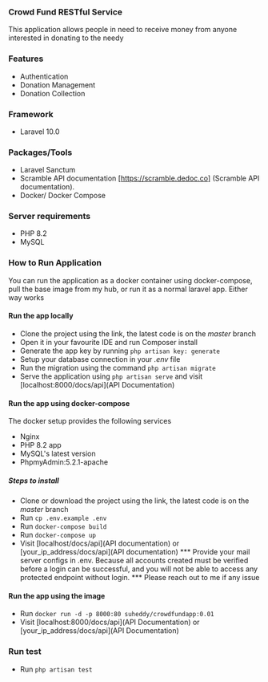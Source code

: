 ### Crowd Fund RESTful Service

This application allows people in need to receive money from anyone interested in donating to the needy

### Features
- Authentication
- Donation Management
- Donation Collection

### Framework
- Laravel 10.0

### Packages/Tools
- Laravel Sanctum
- Scramble API documentation [https://scramble.dedoc.co] (Scramble API documentation).
- Docker/ Docker Compose

### Server requirements
- PHP 8.2
- MySQL

### How to Run Application
You can run the application as a docker container using docker-compose, pull the base image from my hub, or run it as a normal laravel app. Either way works

#### Run the app locally
- Clone the project using the link, the latest code is on the *master* branch
- Open it in your favourite IDE and run Composer install
- Generate the app key by running `php artisan key: generate`
- Setup your database connection in your *.env* file
- Run the migration using the command `php artisan migrate`
- Serve the application using `php artisan serve` and visit [localhost:8000/docs/api](API Documentation)

#### Run the app using docker-compose
The docker setup provides the following services
- Nginx
- PHP 8.2 app
- MySQL's latest version
- PhpmyAdmin:5.2.1-apache

##### Steps to install
- Clone or download the project using the link, the latest code is on the *master* branch
- Run `cp .env.example .env`
- Run `docker-compose build`
- Run `docker-compose up`
- Visit [localhost/docs/api](API documentation) or [your_ip_address/docs/api](API documentation)
*** Provide your mail server configs in .env. Because all accounts created must be verified before a login can be successful, and you will not be able to access any protected endpoint without login. ***
Please reach out to me if any issue

#### Run the app using the image
- Run `docker run -d -p 8000:80 suheddy/crowdfundapp:0.01`
- Visit [localhost:8000/docs/api](API Documentation) or [your_ip_address/docs/api](API Documentation)

### Run test
- Run `php artisan test`
